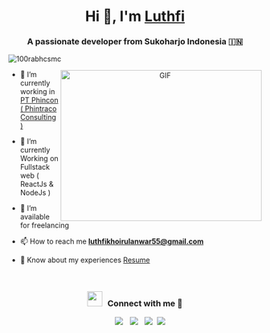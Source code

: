 <h1 align="center">Hi 👋, I'm <a href="https://100rabhcsmc.github.io/Me.io/" target="blank">
Luthfi</a></h1>
<h3 align="center">A passionate developer from Sukoharjo Indonesia &#127470;&#127475</h3>

<p align="left"> <img src="https://komarev.com/ghpvc/?username=luthfikhan&label=Profile%20views&color=0e75b6&style=flat" alt="100rabhcsmc" /> </p>

<a target="_blank" align="center">
  <img align="right" top="500" height="300" width="400" alt="GIF" src="https://media.giphy.com/media/SWoSkN6DxTszqIKEqv/giphy.gif">
</a>

- 🔭 I’m currently working in <a href="https://www.phincon.com/" target="blank">PT Phincon ( Phintraco Consulting )</a>

- 🌱 I’m currently Working on Fullstack web ( ReactJs & NodeJs )

- 🤝 I’m available for freelancing

- 📫 How to reach me **[luthfikhoirulanwar55@gmail.com](mailto:luthfikhoirulanwar55@gmail.com)**

- 📄 Know about my experiences <a href="https://filab.my.id" target="blank">Resume</a>
<br/>
<h3 align="center" > <img src="https://media.giphy.com/media/iY8CRBdQXODJSCERIr/giphy.gif" width="30" height="30" style="margin-right: 10px;">Connect with me 🤝 </h3>

<p align="center">
<div align="center" class="icons-social" style="margin-left: 10px;">
  <a style="margin-left: 10px;" target="_blank" href="https://www.linkedin.com/in/luthfikhan/">
    <img src="https://img.icons8.com/doodle/40/000000/linkedin--v2.png"></a>
  <a style="margin-left: 10px;" target="_blank" href="https://github.com/luthfikhan">
    <img src="https://img.icons8.com/doodle/40/000000/github--v1.png"></a>
  <a style="margin-left: 10px;" target="_blank" href="https://instagram.com/luthfikhann">
    <img src="https://img.icons8.com/doodle/40/000000/instagram-new--v2.png"></a>
    <a style="margin-left: 5px;" target="_blank"
    href="https://filab.my.id">
    <img src="https://img.icons8.com/plasticine/0.5x/resume.png"></a>
</div>
</p>
